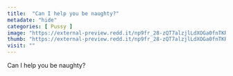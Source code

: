 ```yaml
---
title:  "Can I help you be naughty?"
metadate: "hide"
categories: [ Pussy ]
image: "https://external-preview.redd.it/np9fr_28-zQT7alzjlLdXOGa0fnTKR6iaG1HRQjFI_Q.jpg?auto=webp&s=db18a9a0a68a0fbd1d73c0d2dbf6a91207c7eca0"
thumb: "https://external-preview.redd.it/np9fr_28-zQT7alzjlLdXOGa0fnTKR6iaG1HRQjFI_Q.jpg?width=1080&crop=smart&auto=webp&s=69d7f30beb43c33b03c9249a7f93f45ea1da6e15"
visit: ""
---
```

Can I help you be naughty?
